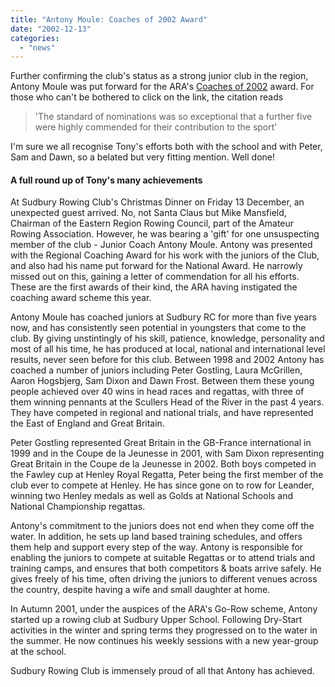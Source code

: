 ```yaml
---
title: "Antony Moule: Coaches of 2002 Award"
date: "2002-12-13"
categories:
  - "news"
---
```


Further confirming the club's status as a strong junior club in the region, Antony Moule was put forward for the ARA's [Coaches of 2002](http://www.ara-rowing.org/news/021209_ARAcoach.php) award. For those who can't be bothered to click on the link, the citation reads

> 'The standard of nominations was so exceptional that a further five were highly commended for their contribution to the sport'

I'm sure we all recognise Tony's efforts both with the school and with Peter, Sam and Dawn, so a belated but very fitting mention. Well done!

#### A full round up of Tony's many achievements

At Sudbury Rowing Club's Christmas Dinner on Friday 13 December, an unexpected guest arrived. No, not Santa Claus but Mike Mansfield, Chairman of the Eastern Region Rowing Council, part of the Amateur Rowing Association. However, he was bearing a 'gift' for one unsuspecting member of the club - Junior Coach Antony Moule. Antony was presented with the Regional Coaching Award for his work with the juniors of the Club, and also had his name put forward for the National Award. He narrowly missed out on this, gaining a letter of commendation for all his efforts. These are the first awards of their kind, the ARA having instigated the coaching award scheme this year.

Antony Moule has coached juniors at Sudbury RC for more than five years now, and has consistently seen potential in youngsters that come to the club. By giving unstintingly of his skill, patience, knowledge, personality and most of all his time, he has produced at local, national and international level results, never seen before for this club. Between 1998 and 2002 Antony has coached a number of juniors including Peter Gostling, Laura McGrillen, Aaron Hogsbjerg, Sam Dixon and Dawn Frost. Between them these young people achieved over 40 wins in head races and regattas, with three of them winning pennants at the Scullers Head of the River in the past 4 years. They have competed in regional and national trials, and have represented the East of England and Great Britain.

Peter Gostling represented Great Britain in the GB-France international in 1999 and in the Coupe de la Jeunesse in 2001, with Sam Dixon representing Great Britain in the Coupe de la Jeunesse in 2002. Both boys competed in the Fawley cup at Henley Royal Regatta, Peter being the first member of the club ever to compete at Henley. He has since gone on to row for Leander, winning two Henley medals as well as Golds at National Schools and National Championship regattas.

Antony's commitment to the juniors does not end when they come off the water. In addition, he sets up land based training schedules, and offers them help and support every step of the way. Antony is responsible for enabling the juniors to compete at suitable Regattas or to attend trials and training camps, and ensures that both competitors & boats arrive safely. He gives freely of his time, often driving the juniors to different venues across the country, despite having a wife and small daughter at home.

In Autumn 2001, under the auspices of the ARA's Go-Row scheme, Antony started up a rowing club at Sudbury Upper School. Following Dry-Start activities in the winter and spring terms they progressed on to the water in the summer. He now continues his weekly sessions with a new year-group at the school.

Sudbury Rowing Club is immensely proud of all that Antony has achieved.
